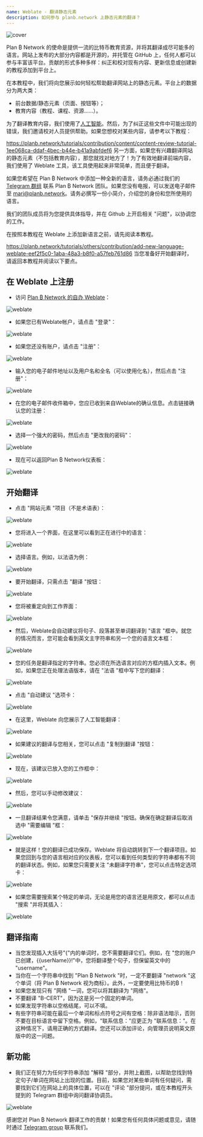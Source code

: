 ```yaml
---
name: Weblate - 翻译静态元素
description: 如何参与 planb.network 上静态元素的翻译？
---
```

![cover](assets/cover.webp)

Plan ₿ Network 的使命是提供一流的比特币教育资源，并将其翻译成尽可能多的语言。网站上发布的大部分内容都是开源的，并托管在 GitHub 上，任何人都可以参与丰富该平台。贡献的形式多种多样：纠正和校对现有内容、更新信息或创建新的教程添加到平台上。

在本教程中，我们将向您展示如何轻松帮助翻译网站上的静态元素。平台上的数据分为两大类：


- 前台数据/静态元素（页面、按钮等）；
- 教育内容（教程、课程、资源......）。

为了翻译教育内容，我们使用了[人工智能](https://github.com/Asi0Flammeus/LLM-Translator)。然后，为了纠正这些文件中可能出现的错误，我们邀请校对人员提供帮助。如果您想校对某些内容，请参考以下教程：

https://planb.network/tutorials/contribution/content/content-review-tutorial-1ee068ca-ddaf-4bec-b44e-b41a9abfdef6
另一方面，如果您有兴趣翻译网站的静态元素（不包括教育内容），那您就找对地方了！为了有效地翻译前端内容，我们使用了 Weblate 工具，该工具使用起来非常简单，而且便于翻译。

如果您希望在 Plan ₿ Network 中添加一种全新的语言，请务必通过我们的 [Telegram 群组](https://t.me/PlanBNetwork_ContentBuilder) 联系 Plan ₿ Network 团队。如果您没有电报，可以发送电子邮件至 mari@planb.network。请务必撰写一份小简介，介绍您的身份和您所使用的语言。

我们的团队成员将为您提供具体指导，并在 Github 上开启相关 "问题"，以协调您的工作。

在按照本教程在 Weblate 上添加新语言之前，请先阅读本教程。

https://planb.network/tutorials/others/contribution/add-new-language-weblate-eef2f5c0-1aba-48a3-b8f0-a57feb761d86
当您准备好开始翻译时，请返回本教程并阅读以下要点。

## 在 Weblate 上注册


- 访问 [Plan ₿ Network 的自办 Weblate](https://weblate.planb.network/)：

![weblate](assets/01.webp)


- 如果您已有Weblate帐户，请点击 "登录"：

![weblate](assets/02.webp)


- 如果您还没有账户，请点击 "注册"：

![weblate](assets/03.webp)


- 输入您的电子邮件地址以及用户名和全名（可以使用化名），然后点击 "注册"：

![weblate](assets/04.webp)


- 在您的电子邮件收件箱中，您应已收到来自Weblate的确认信息。点击链接确认您的注册：

![weblate](assets/05.webp)


- 选择一个强大的密码，然后点击 "更改我的密码"：

![weblate](assets/06.webp)


- 现在可以返回Plan ₿ Network仪表板：

![weblate](assets/07.webp)

## 开始翻译


- 点击 "网站元素 "项目（不是术语表）：

![weblate](assets/08.webp)


- 您将进入一个界面，在这里可以看到正在进行中的语言：

![weblate](assets/09.webp)


- 选择语言。例如，以法语为例：

![weblate](assets/10.webp)


- 要开始翻译，只需点击 "翻译 "按钮：

![weblate](assets/11.webp)


- 您将被重定向到工作界面：

![weblate](assets/12.webp)


- 然后，Weblate会自动建议将句子、段落甚至单词翻译到 "语言 "框中。就您的情况而言，您可能会看到英文主字符串和另一个您的语言文本框：

![weblate](assets/13.webp)


- 您的任务是翻译指定的字符串。您必须在所选语言对应的方框内插入文本。例如，如果您正在处理法语版本，请在 "法语 "框中写下您的翻译：

![weblate](assets/14.webp)


- 点击 "自动建议 "选项卡：

![weblate](assets/15.webp)


- 在这里，Weblate 向您展示了人工智能翻译：

![weblate](assets/16.webp)


- 如果建议的翻译与您相关，您可以点击 "复制到翻译 "按钮：

![weblate](assets/17.webp)


- 现在，该建议已放入您的工作框中：

![weblate](assets/18.webp)


- 然后，您可以手动修改建议：

![weblate](assets/19.webp)


- 一旦翻译结果令您满意，请单击 "保存并继续 "按钮。确保在确定翻译后取消选中 "需要编辑 "框：

![weblate](assets/20.webp)


- 就是这样！您的翻译已成功保存。Weblate 将自动跳转到下一个翻译项目。如果您回到与您的语言相对应的仪表板，您可以看到任何类型的字符串都有不同的翻译状态。例如，如果您只需要关注 "未翻译字符串"，您可以点击特定选项卡：

![weblate](assets/21.webp)


- 如果您需要搜索某个特定的单词，无论是用您的语言还是用原文，都可以点击 "搜索 "并将其插入：

![weblate](assets/22.webp)

## 翻译指南


- 当您发现插入大括号"{"内的单词时，您不需要翻译它们。例如，在 "您的账户已创建，{{userName}}!"中，您将翻译整个句子，但保留英文中的 "username"。
- 当你在一个字符串中找到 "Plan ₿ Network "时，一定不要翻译 "network "这个单词（将 Plan ₿ Network 视为商标）。此外，一定要使用比特币的₿！
- 如果您发现只有 "网络 "一词，您可以将其翻译为 "网络"。
- 不要翻译 "B-CERT"，因为这是另一个固定的单词。
- 如果发现字符串以空格结尾，可以不填。
- 有些字符串可能在最后一个单词和标点符号之间有空格：除非语法暗示，否则不要在目标语言中留下空格。例如，"联系信息："应更正为 "联系信息："。在这种情况下，请用正确的方式翻译。您还可以添加评论，向管理员说明英文原版中的这一问题。

## 新功能


- 我们正在努力为任何字符串添加 "解释 "部分，并附上截图，以帮助您找到特定句子/单词在网站上出现的位置。目前，如果您对某些单词有任何疑问，需要找到它们在网站上的具体位置，可以在 "评论 "部分提问，或在本教程开头提到的 Telegram 群组中询问翻译协调员。

![weblate](assets/23.webp)

感谢您对 Plan ₿ Network 翻译工作的贡献！如果您有任何具体问题或意见，请随时通过 [Telegram group](https://t.me/PlanBNetwork_ContentBuilder) 联系我们。